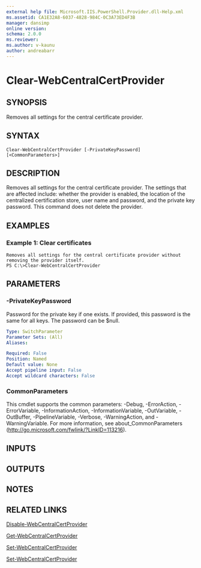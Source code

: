 ```yaml
---
external help file: Microsoft.IIS.PowerShell.Provider.dll-Help.xml
ms.assetid: CA1E32A8-6037-4828-984C-0C3A73ED4F3B
manager: dansimp
online version: 
schema: 2.0.0
ms.reviewer:
ms.author: v-kaunu
author: andreabarr
---
```


# Clear-WebCentralCertProvider

## SYNOPSIS
Removes all settings for the central certificate provider.

## SYNTAX

```
Clear-WebCentralCertProvider [-PrivateKeyPassword] [<CommonParameters>]
```

## DESCRIPTION
Removes all settings for the central certificate provider.
The settings that are affected include: whether the provider is enabled, the location of the centralized certification store, user name and password, and the private key password.
This command does not delete the provider.

## EXAMPLES

### Example 1: Clear certificates
```
Removes all settings for the central certificate provider without removing the provider itself.
PS C:\>Clear-WebCentralCertProvider
```

## PARAMETERS

### -PrivateKeyPassword
Password for the private key if one exists.
If provided, this password is the same for all keys.
The password can be $null.

```yaml
Type: SwitchParameter
Parameter Sets: (All)
Aliases: 

Required: False
Position: Named
Default value: None
Accept pipeline input: False
Accept wildcard characters: False
```

### CommonParameters
This cmdlet supports the common parameters: -Debug, -ErrorAction, -ErrorVariable, -InformationAction, -InformationVariable, -OutVariable, -OutBuffer, -PipelineVariable, -Verbose, -WarningAction, and -WarningVariable. For more information, see about_CommonParameters (http://go.microsoft.com/fwlink/?LinkID=113216).

## INPUTS

## OUTPUTS

## NOTES

## RELATED LINKS

[Disable-WebCentralCertProvider](./Disable-WebCentralCertProvider.md)

[Get-WebCentralCertProvider](./Get-WebCentralCertProvider.md)

[Set-WebCentralCertProvider](./Set-WebCentralCertProvider.md)

[Set-WebCentralCertProvider](./Set-WebCentralCertProvider.md)

